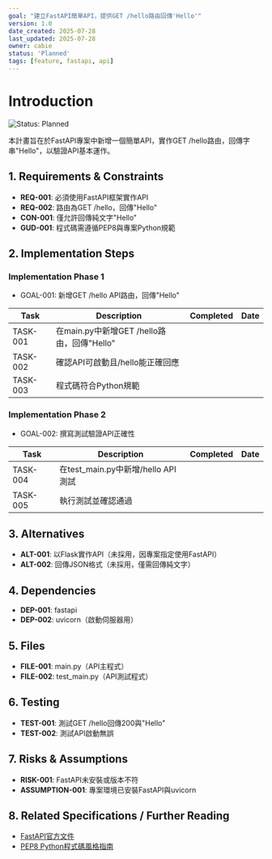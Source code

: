 ```yaml
---
goal: "建立FastAPI簡單API，提供GET /hello路由回傳'Hello'"
version: 1.0
date_created: 2025-07-28
last_updated: 2025-07-28
owner: cabie
status: 'Planned'
tags: [feature, fastapi, api]
---
```


# Introduction

![Status: Planned](https://img.shields.io/badge/status-Planned-blue)

本計畫旨在於FastAPI專案中新增一個簡單API，實作GET /hello路由，回傳字串"Hello"，以驗證API基本運作。

## 1. Requirements & Constraints

- **REQ-001**: 必須使用FastAPI框架實作API
- **REQ-002**: 路由為GET /hello，回傳"Hello"
- **CON-001**: 僅允許回傳純文字"Hello"
- **GUD-001**: 程式碼需遵循PEP8與專案Python規範

## 2. Implementation Steps

### Implementation Phase 1

- GOAL-001: 新增GET /hello API路由，回傳"Hello"

| Task | Description | Completed | Date |
|------|-------------|-----------|------|
| TASK-001 | 在main.py中新增GET /hello路由，回傳"Hello" |  |  |
| TASK-002 | 確認API可啟動且/hello能正確回應 |  |  |
| TASK-003 | 程式碼符合Python規範 |  |  |

### Implementation Phase 2

- GOAL-002: 撰寫測試驗證API正確性

| Task | Description | Completed | Date |
|------|-------------|-----------|------|
| TASK-004 | 在test_main.py中新增/hello API測試 |  |  |
| TASK-005 | 執行測試並確認通過 |  |  |

## 3. Alternatives

- **ALT-001**: 以Flask實作API（未採用，因專案指定使用FastAPI）
- **ALT-002**: 回傳JSON格式（未採用，僅需回傳純文字）

## 4. Dependencies

- **DEP-001**: fastapi
- **DEP-002**: uvicorn（啟動伺服器用）

## 5. Files

- **FILE-001**: main.py（API主程式）
- **FILE-002**: test_main.py（API測試程式）

## 6. Testing

- **TEST-001**: 測試GET /hello回傳200與"Hello"
- **TEST-002**: 測試API啟動無誤

## 7. Risks & Assumptions

- **RISK-001**: FastAPI未安裝或版本不符
- **ASSUMPTION-001**: 專案環境已安裝FastAPI與uvicorn

## 8. Related Specifications / Further Reading

- [FastAPI官方文件](https://fastapi.tiangolo.com/zh/)
- [PEP8 Python程式碼風格指南](https://pep8.org/zh/)

